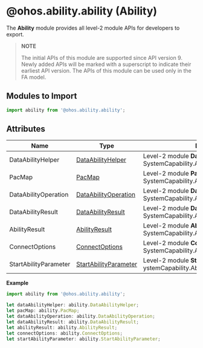 # @ohos.ability.ability (Ability)

The **Ability** module provides all level-2 module APIs for developers to export.

> **NOTE**
> 
> The initial APIs of this module are supported since API version 9. Newly added APIs will be marked with a superscript to indicate their earliest API version.
> The APIs of this module can be used only in the FA model.

## Modules to Import

```ts
import ability from '@ohos.ability.ability';
```

## Attributes

| Name        | Type                | Description                                                        |
| ----------- | -------------------- | ------------------------------------------------------------ |
| DataAbilityHelper    | [DataAbilityHelper](js-apis-inner-ability-dataAbilityHelper.md)               | Level-2 module **DataAbilityHelper**.<br>SystemCapability.Ability.AbilityRuntime.FAModel |
| PacMap   | [PacMap](js-apis-inner-ability-dataAbilityHelper.md#pacmap)               | Level-2 module **PacMap**.<br>SystemCapability.Ability.AbilityRuntime.FAModel |
| DataAbilityOperation   | [DataAbilityOperation](js-apis-inner-ability-dataAbilityOperation.md)               | Level-2 module **DataAbilityOperation**.<br>SystemCapability.Ability.AbilityRuntime.FAModel |
| DataAbilityResult   | [DataAbilityResult](js-apis-inner-ability-dataAbilityResult.md)               | Level-2 module **DataAbilityResult**.<br>SystemCapability.Ability.AbilityRuntime.FAModel |
| AbilityResult   | [AbilityResult](js-apis-inner-ability-abilityResult.md)               | Level-2 module **AbilityResult**.<br>SystemCapability.Ability.AbilityBase |
| ConnectOptions   | [ConnectOptions](js-apis-inner-ability-connectOptions.md)               | Level-2 module **ConnectOptions**.<br>SystemCapability.Ability.AbilityRuntime.Core |
| StartAbilityParameter   | [StartAbilityParameter](js-apis-inner-ability-startAbilityParameter.md)               | Level-2 module **StartAbilityParameter**.<br>ystemCapability.Ability.AbilityRuntime.FAModel |

**Example**
```ts
import ability from '@ohos.ability.ability';

let dataAbilityHelper: ability.DataAbilityHelper;
let pacMap: ability.PacMap;
let dataAbilityOperation: ability.DataAbilityOperation;
let dataAbilityResult: ability.DataAbilityResult;
let abilityResult: ability.AbilityResult;
let connectOptions: ability.ConnectOptions;  
let startAbilityParameter: ability.StartAbilityParameter;
```
